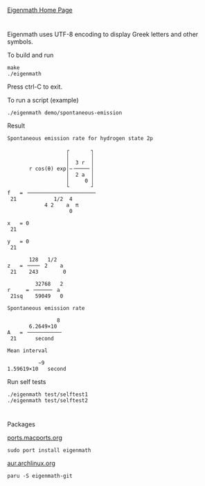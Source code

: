 [Eigenmath Home Page](https://georgeweigt.github.io)

#

Eigenmath uses UTF-8 encoding to display Greek letters and other symbols.

To build and run

```
make
./eigenmath
```

Press ctrl-C to exit.

To run a script (example)

```
./eigenmath demo/spontaneous-emission
```

Result

```
Spontaneous emission rate for hydrogen state 2p

                   ┌       ┐ 
                   │       │ 
                   │  3 r  │ 
       r cos(θ) exp│−╶────╴│ 
                   │  2 a  │ 
                   │     0 │ 
                   └       ┘ 
f   = ╶─────────────────────╴
 21            1/2  4        
            4 2    a  π      
                    0        

x   = 0
 21    

y   = 0
 21    

       128   1/2   
z   = ╶───╴ 2    a 
 21    243        0

         32768   2
r     = ╶─────╴ a 
 21sq    59049   0

Spontaneous emission rate

                8 
       6.2649×10  
A   = ╶──────────╴
 21      second   

Mean interval

          −9       
1.59619×10   second
```

Run self tests

```
./eigenmath test/selftest1
./eigenmath test/selftest2
```

#

Packages

[ports.macports.org](https://ports.macports.org/port/eigenmath/)
```
sudo port install eigenmath
```

[aur.archlinux.org](https://aur.archlinux.org/packages/eigenmath-git)
```
paru -S eigenmath-git
```
